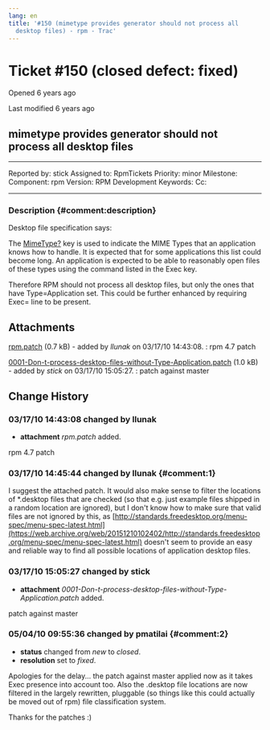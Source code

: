 ```yaml
---
lang: en
title: '#150 (mimetype provides generator should not process all
  desktop files) - rpm - Trac'
---
```


Ticket \#150 (closed defect: fixed)
===================================

Opened 6 years ago

Last modified 6 years ago

mimetype provides generator should not process all desktop files
----------------------------------------------------------------

  -------------- ------- -------------- -----------------
  Reported by:   stick   Assigned to:   RpmTickets
  Priority:      minor   Milestone:     
  Component:     rpm     Version:       RPM Development
  Keywords:              Cc:            
                                        
  -------------- ------- -------------- -----------------

### Description {#comment:description}

Desktop file specification says:

The [MimeType?](/MimeType) key is used to indicate the MIME Types that
an application knows how to handle. It is expected that for some
applications this list could become long. An application is expected to
be able to reasonably open files of these types using the command listed
in the Exec key.

Therefore RPM should not process all desktop files, but only the ones
that have Type=Application set. This could be further enhanced by
requiring Exec= line to be present.

Attachments
-----------

[rpm.patch](/attachment/ticket/150/rpm.patch "View attachment") (0.7 kB) - added by *llunak* on 03/17/10 14:43:08.
:   rpm 4.7 patch

[0001-Don-t-process-desktop-files-without-Type-Application.patch](/attachment/ticket/150/0001-Don-t-process-desktop-files-without-Type-Application.patch "View attachment") (1.0 kB) - added by *stick* on 03/17/10 15:05:27.
:   patch against master

Change History
--------------

### 03/17/10 14:43:08 changed by llunak

-   **attachment** *rpm.patch* added.

rpm 4.7 patch

### 03/17/10 14:45:44 changed by llunak {#comment:1}

I suggest the attached patch. It would also make sense to filter the
locations of \*.desktop files that are checked (so that e.g. just
example files shipped in a random location are ignored), but I don\'t
know how to make sure that valid files are not ignored by this, as
[http://standards.freedesktop.org/menu-spec/menu-spec-latest.html](https://web.archive.org/web/20151210102402/http://standards.freedesktop.org/menu-spec/menu-spec-latest.html)
doesn\'t seem to provide an easy and reliable way to find all possible
locations of application desktop files.

### 03/17/10 15:05:27 changed by stick

-   **attachment**
    *0001-Don-t-process-desktop-files-without-Type-Application.patch*
    added.

patch against master

### 05/04/10 09:55:36 changed by pmatilai {#comment:2}

-   **status** changed from *new* to *closed*.
-   **resolution** set to *fixed*.

Apologies for the delay\... the patch against master applied now as it
takes Exec presence into account too. Also the .desktop file locations
are now filtered in the largely rewritten, pluggable (so things like
this could actually be moved out of rpm) file classification system.

Thanks for the patches :)
